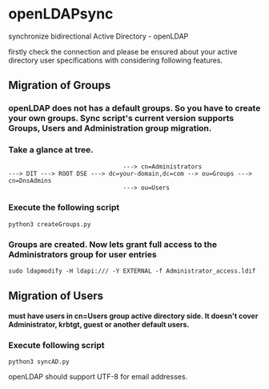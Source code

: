 # openLDAPsync
synchronize bidirectional Active Directory - openLDAP


firstly check the connection and please be ensured about your active directory user specifications with considering following features.


## Migration of Groups

### openLDAP does not has a default groups. So you have to create your own groups. Sync script's current version supports Groups, Users and Administration group migration.

### Take a glance at tree.
```
								---> cn=Administrators
---> DIT ---> ROOT DSE ---> dc=your-domain,dc=com --> ou=Groups ---> cn=DnsAdmins
								---> ou=Users
```
### Execute the following script
```
python3 createGroups.py
```
### Groups are created. Now lets grant full access to the Administrators group for user entries

```
sudo ldapmodify -H ldapi:/// -Y EXTERNAL -f Administrator_access.ldif
```



## Migration of Users


#### must have users in cn=Users group active directory side. It doesn't cover Administrator, krbtgt, guest or another default users.

### Execute following script

```
python3 syncAD.py
```



openLDAP should support UTF-8 for email addresses.
